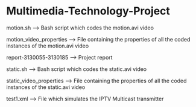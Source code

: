 # Multimedia-Technology-Project

motion.sh --> Bash script which codes the motion.avi video

motion_video_properties --> File containing the properties of all the coded instances of the motion.avi video

report-3130055-3130185 --> Project report

static.sh --> Bash script which codes the static.avi video

static_video_properties --> File containing the properties of all the coded instances of the static.avi video

test1.xml --> File which simulates the IPTV Multicast transmitter
